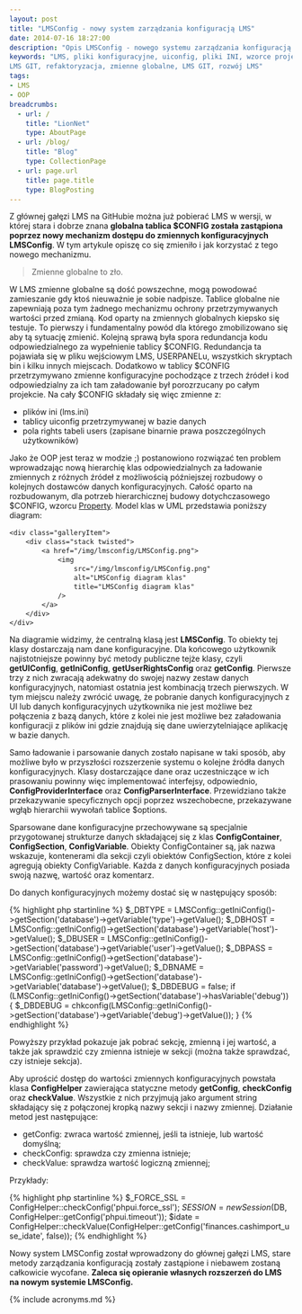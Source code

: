 ```yaml
---
layout: post
title: "LMSConfig - nowy system zarządzania konfiguracją LMS"
date: 2014-07-16 18:27:00
description: "Opis LMSConfig - nowego systemu zarządzania konfiguracją w LMS"
keywords: "LMS, pliki konfiguracyjne, uiconfig, pliki INI, wzorce projektowe,
LMS GIT, refaktoryzacja, zmienne globalne, LMS GIT, rozwój LMS"
tags:
- LMS
- OOP
breadcrumbs:
  - url: /
    title: "LionNet"
    type: AboutPage
  - url: /blog/
    title: "Blog"
    type: CollectionPage
  - url: page.url
    title: page.title
    type: BlogPosting
---
```


Z głównej gałęzi LMS na GitHubie można już pobierać LMS w wersji, w której stara
i dobrze znana **globalna tablica $CONFIG została zastąpiona poprzez nowy mechanizm
dostępu do zmiennych konfiguracyjnych LMSConfig**. W tym artykule opiszę co się
zmieniło i jak korzystać z tego nowego mechanizmu.

> Zmienne globalne to zło. 

W LMS zmienne globalne są dość powszechne, mogą powodować zamieszanie gdy ktoś 
nieuważnie je sobie nadpisze. Tablice globalne nie zapewniają poza tym
żadnego mechanizmu ochrony przetrzymywanych wartości przed zmianą. Kod oparty na 
zmiennych globalnych kiepsko się testuje. To pierwszy i fundamentalny powód dla 
którego zmobilizowano się aby tą sytuację zmienić. Kolejną sprawą była spora 
redundancja kodu odpowiedzialnego za wypełnienie tablicy $CONFIG. Redundancja ta 
pojawiała się w pliku wejściowym LMS, USERPANELu, wszystkich skryptach bin i kilku 
innych miejscach. Dodatkowo w tablicy $CONFIG przetrzymywano zmienne konfiguracyjne 
pochodzące z trzech źródeł i kod odpowiedzialny za ich tam załadowanie był 
porozrzucany po całym projekcie. Na cały $CONFIG składały się więc zmienne z:

 * plików ini (lms.ini)
 * tablicy uiconfig przetrzymywanej w bazie danych
 * pola rights tabeli users (zapisane binarnie prawa poszczególnych użytkowników)

Jako że OOP jest teraz w modzie ;) postanowiono rozwiązać ten problem wprowadzając
nową hierarchię klas odpowiedzialnych za ładowanie zmiennych z różnych źródeł z 
możliwością późniejszej rozbudowy o kolejnych dostawców danych konfiguracyjnych.
Całość oparto na rozbudowanym, dla potrzeb hierarchicznej budowy dotychczasowego 
$CONFIG, wzorcu [Property](http://phpedia.pl/wiki/Property). Model klas w UML 
przedstawia poniższy diagram:

<div class="gallery">

    <div class="galleryItem">
        <div class="stack twisted">
            <a href="/img/lmsconfig/LMSConfig.png">
                <img
                    src="/img/lmsconfig/LMSConfig.png"
                    alt="LMSConfig diagram klas"
                    title="LMSConfig diagram klas"
                />
            </a>
        </div>
    </div>

</div>

Na diagramie widzimy, że centralną klasą jest **LMSConfig**. To obiekty tej klasy 
dostarczają nam dane konfiguracyjne. Dla końcowego użytkownik najistotniejsze 
powinny być metody publiczne tejże klasy, czyli **getUIConfig**, **getIniConfig**, 
**getUserRightsConfig** oraz **getConfig**. Pierwsze trzy z nich zwracają adekwatny do 
swojej nazwy zestaw danych konfiguracyjnych, natomiast ostatnia jest kombinacją 
trzech pierwszych. W tym miejscu należy zwrócić uwagę, że pobranie danych 
konfiguracyjnych z UI lub danych konfiguracyjnych użytkownika nie jest możliwe 
bez połączenia z bazą danych, które z kolei nie jest możliwe bez załadowania 
konfiguracji z plików ini gdzie znajdują się dane uwierzytelniające aplikację w 
bazie danych.

Samo ładowanie i parsowanie danych zostało napisane w taki sposób, aby możliwe
było w przyszłości rozszerzenie systemu o kolejne źródła danych konfiguracyjnych.
Klasy dostarczające dane oraz uczestniczące w ich prasowaniu powinny więc 
implementować interfejsy, odpowiednio, **ConfigProviderInterface** oraz 
**ConfigParserInterface**. Przewidziano także przekazywanie specyficznych opcji
poprzez wszechobecne, przekazywane wgłąb hierarchii wywołań tablice $options.

Sparsowane dane konfiguracyjne przechowywane są specjalnie przygotowanej 
strukturze danych składającej się z klas **ConfigContainer**, **ConfigSection**, 
**ConfigVariable**. Obiekty ConfigContainer są, jak nazwa wskazuje, kontenerami dla
sekcji czyli obiektów ConfigSection, które z kolei agregują obiekty ConfigVariable.
Każda z danych konfiguracyjnych posiada swoją nazwę, wartość oraz komentarz.

Do danych konfiguracyjnych możemy dostać się w następujący sposób:

{% highlight php startinline %}
$_DBTYPE = LMSConfig::getIniConfig()->getSection('database')->getVariable('type')->getValue();
$_DBHOST = LMSConfig::getIniConfig()->getSection('database')->getVariable('host')->getValue();
$_DBUSER = LMSConfig::getIniConfig()->getSection('database')->getVariable('user')->getValue();
$_DBPASS = LMSConfig::getIniConfig()->getSection('database')->getVariable('password')->getValue();
$_DBNAME = LMSConfig::getIniConfig()->getSection('database')->getVariable('database')->getValue();
$_DBDEBUG = false;
if (LMSConfig::getIniConfig()->getSection('database')->hasVariable('debug')) {
        $_DBDEBUG = chkconfig(LMSConfig::getIniConfig()->getSection('database')->getVariable('debug')->getValue());
}
{% endhighlight %}

Powyższy przykład pokazuje jak pobrać sekcję, zmienną i jej wartość, a także jak
sprawdzić czy zmienna istnieje w sekcji (można także sprawdzać, czy istnieje
sekcja).

Aby uprościć dostęp do wartości zmiennych konfiguracyjnych powstała klasa 
**ConfigHelper** zawierająca statyczne metody **getConfig**, **checkConfig** oraz
**checkValue**. Wszystkie z nich przyjmują jako argument string składający się
z połączonej kropką nazwy sekcji i nazwy zmiennej. Działanie metod jest następujące:

 * getConfig: zwraca wartość zmiennej, jeśli ta istnieje, lub wartość domyślną;
 * checkConfig: sprawdza czy zmienna istnieje;
 * checkValue: sprawdza wartość logiczną zmiennej;

Przykłady:

{% highlight php startinline %}
$_FORCE_SSL = ConfigHelper::checkConfig('phpui.force_ssl');
$SESSION = new Session($DB, ConfigHelper::getConfig('phpui.timeout'));
$idate = ConfigHelper::checkValue(ConfigHelper::getConfig('finances.cashimport_use_idate', false));
{% endhighlight %}

Nowy system LMSConfig został wprowadzony do głównej gałęzi LMS, stare metody 
zarządzania konfiguracją zostały zastąpione i niebawem zostaną całkowicie wycofane.
**Zaleca się opieranie własnych rozszerzeń do LMS na nowym systemie LMSConfig.**

{% include acronyms.md %}